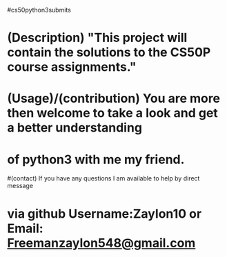 #cs50python3submits

# (Description) "This project will contain the solutions to the CS50P course assignments."

# (Usage)/(contribution) You are more then welcome to take a look and get a better understanding
# of python3 with me my friend.

#(contact) If you have any questions I am available to help by direct message
# via github Username:Zaylon10 or Email: Freemanzaylon548@gmail.com
